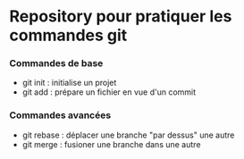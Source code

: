 # Repository pour pratiquer les commandes git

### Commandes de base

- git init : initialise un projet
- git add <fichier> : prépare un fichier en vue d'un commit

### Commandes avancées

- git rebase : déplacer une branche "par dessus" une autre
- git merge : fusioner une branche dans une autre
